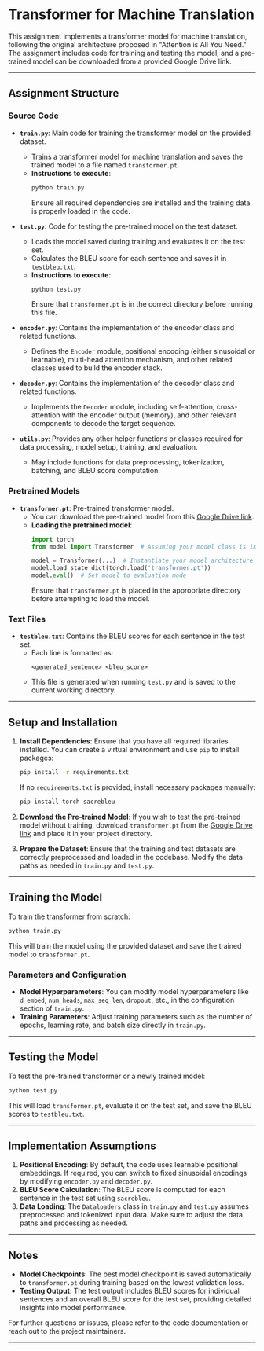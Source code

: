 
# Transformer for Machine Translation

This assignment implements a transformer model for machine translation, following the original architecture proposed in "Attention is All You Need." The assignment includes code for training and testing the model, and a pre-trained model can be downloaded from a provided Google Drive link.

---

## Assignment Structure

### Source Code
- **`train.py`**: Main code for training the transformer model on the provided dataset.
  - Trains a transformer model for machine translation and saves the trained model to a file named `transformer.pt`.
  - **Instructions to execute**:
    ```bash
    python train.py
    ```
    Ensure all required dependencies are installed and the training data is properly loaded in the code.

- **`test.py`**: Code for testing the pre-trained model on the test dataset.
  - Loads the model saved during training and evaluates it on the test set.
  - Calculates the BLEU score for each sentence and saves it in `testbleu.txt`.
  - **Instructions to execute**:
    ```bash
    python test.py
    ```
    Ensure that `transformer.pt` is in the correct directory before running this file.

- **`encoder.py`**: Contains the implementation of the encoder class and related functions.
  - Defines the `Encoder` module, positional encoding (either sinusoidal or learnable), multi-head attention mechanism, and other related classes used to build the encoder stack.

- **`decoder.py`**: Contains the implementation of the decoder class and related functions.
  - Implements the `Decoder` module, including self-attention, cross-attention with the encoder output (memory), and other relevant components to decode the target sequence.

- **`utils.py`**: Provides any other helper functions or classes required for data processing, model setup, training, and evaluation.
  - May include functions for data preprocessing, tokenization, batching, and BLEU score computation.

### Pretrained Models
- **`transformer.pt`**: Pre-trained transformer model.
  - You can download the pre-trained model from this [Google Drive link](https://drive.google.com/file/d/1U-ChcaN7xN0kyzqoqrkBmVU2NCbJrirR/view?usp=sharing).
  - **Loading the pretrained model**:
    ```python
    import torch
    from model import Transformer  # Assuming your model class is in model.py
    
    model = Transformer(...)  # Instantiate your model architecture
    model.load_state_dict(torch.load('transformer.pt'))
    model.eval()  # Set model to evaluation mode
    ```
    Ensure that `transformer.pt` is placed in the appropriate directory before attempting to load the model.

### Text Files
- **`testbleu.txt`**: Contains the BLEU scores for each sentence in the test set.
  - Each line is formatted as:
    ```
    <generated_sentence> <bleu_score>
    ```
  - This file is generated when running `test.py` and is saved to the current working directory.

---

## Setup and Installation
1. **Install Dependencies**: Ensure that you have all required libraries installed. You can create a virtual environment and use `pip` to install packages:
   ```bash
   pip install -r requirements.txt
   ```
   If no `requirements.txt` is provided, install necessary packages manually:
   ```bash
   pip install torch sacrebleu
   ```

2. **Download the Pre-trained Model**: If you wish to test the pre-trained model without training, download `transformer.pt` from the [Google Drive link](https://drive.google.com/file/d/1U-ChcaN7xN0kyzqoqrkBmVU2NCbJrirR/view?usp=sharing) and place it in your project directory.

3. **Prepare the Dataset**: Ensure that the training and test datasets are correctly preprocessed and loaded in the codebase. Modify the data paths as needed in `train.py` and `test.py`.

---

## Training the Model
To train the transformer from scratch:
```bash
python train.py
```
This will train the model using the provided dataset and save the trained model to `transformer.pt`.

### Parameters and Configuration
- **Model Hyperparameters**: You can modify model hyperparameters like `d_embed`, `num_heads`, `max_seq_len`, `dropout`, etc., in the configuration section of `train.py`.
- **Training Parameters**: Adjust training parameters such as the number of epochs, learning rate, and batch size directly in `train.py`.

---

## Testing the Model
To test the pre-trained transformer or a newly trained model:
```bash
python test.py
```
This will load `transformer.pt`, evaluate it on the test set, and save the BLEU scores to `testbleu.txt`.

---

## Implementation Assumptions
1. **Positional Encoding**: By default, the code uses learnable positional embeddings. If required, you can switch to fixed sinusoidal encodings by modifying `encoder.py` and `decoder.py`.
2. **BLEU Score Calculation**: The BLEU score is computed for each sentence in the test set using `sacrebleu`.
3. **Data Loading**: The `Dataloaders` class in `train.py` and `test.py` assumes preprocessed and tokenized input data. Make sure to adjust the data paths and processing as needed.

---

## Notes
- **Model Checkpoints**: The best model checkpoint is saved automatically to `transformer.pt` during training based on the lowest validation loss.
- **Testing Output**: The test output includes BLEU scores for individual sentences and an overall BLEU score for the test set, providing detailed insights into model performance.

For further questions or issues, please refer to the code documentation or reach out to the project maintainers.

---
